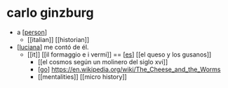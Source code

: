 # carlo ginzburg

- a [[person]]
  - [[italian]] [[historian]]
- [[luciana]] me contó de él.
  - [[it]] [[il formaggio e i vermi]] == [[es]] [[el queso y los gusanos]]
    - [[el cosmos según un molinero del siglo xvi]]
    - [[go]] https://en.wikipedia.org/wiki/The_Cheese_and_the_Worms
    - [[mentalities]] [[micro history]]


[//begin]: # "Autogenerated link references for markdown compatibility"
[person]: person "Person"
[luciana]: luciana "Luciana"
[es]: es "Es"
[go]: go "Go"
[//end]: # "Autogenerated link references"